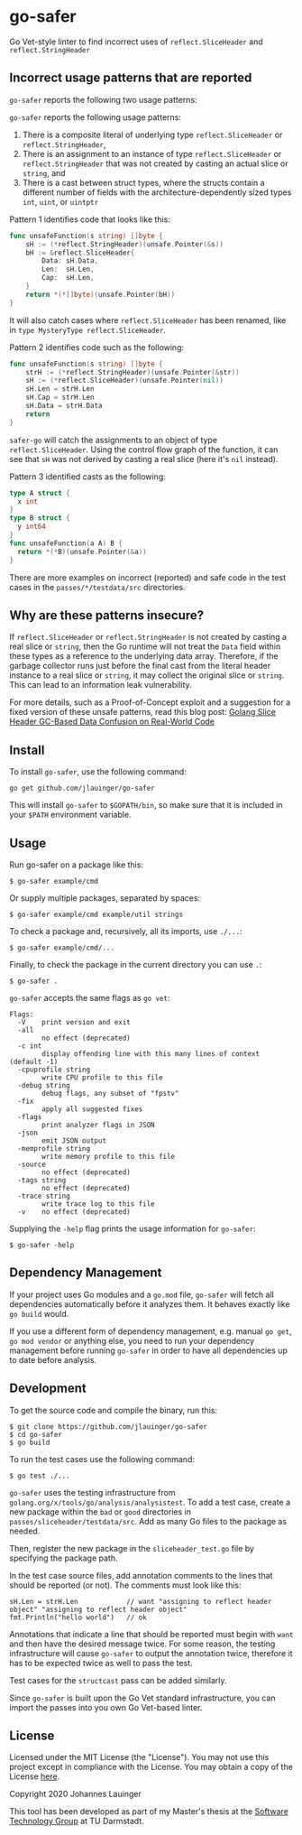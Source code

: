 # go-safer

Go Vet-style linter to find incorrect uses of `reflect.SliceHeader` and `reflect.StringHeader`


## Incorrect usage patterns that are reported

`go-safer` reports the following two usage patterns:

`go-safer` reports the following usage patterns:

 1. There is a composite literal of underlying type `reflect.SliceHeader` or `reflect.StringHeader`,
 2. There is an assignment to an instance of type `reflect.SliceHeader` or `reflect.StringHeader` that was not created
    by casting an actual slice or `string`, and
 3. There is a cast between struct types, where the structs contain a different number of fields with the architecture-dependently sized types `int`, `uint`, or `uintptr`

Pattern 1 identifies code that looks like this:

```go
func unsafeFunction(s string) []byte {
    sH := (*reflect.StringHeader)(unsafe.Pointer(&s))
    bH := &reflect.SliceHeader{
        Data: sH.Data,
        Len:  sH.Len,
        Cap:  sH.Len,
    }
    return *(*[]byte)(unsafe.Pointer(bH)) 
}
```

It will also catch cases where `reflect.SliceHeader` has been renamed, like in `type MysteryType reflect.SliceHeader`.

Pattern 2 identifies code such as the following:

```go
func unsafeFunction(s string) []byte {
    strH := (*reflect.StringHeader)(unsafe.Pointer(&str))
    sH := (*reflect.SliceHeader)(unsafe.Pointer(nil))
    sH.Len = strH.Len
    sH.Cap = strH.Len
    sH.Data = strH.Data
    return
}
```

`safer-go` will catch the assignments to an object of type `reflect.SliceHeader`. Using the control flow graph of the
function, it can see that `sH` was not derived by casting a real slice (here it's `nil` instead).

Pattern 3 identified casts as the following:

```go
type A struct {
  x int
}
type B struct {
  y int64
}
func unsafeFunction(a A) B {
  return *(*B)(unsafe.Pointer(&a))
}
```

There are more examples on incorrect (reported) and safe code in the test cases in the `passes/*/testdata/src`
directories.


## Why are these patterns insecure?

If `reflect.SliceHeader` or `reflect.StringHeader` is not created by casting a real slice or `string`, then the Go runtime
will not treat the `Data` field within these types as a reference to the underlying data array. Therefore, if the garbage
collector runs just before the final cast from the literal header instance to a real slice or `string`, it may collect
the original slice or `string`. This can lead to an information leak vulnerability.

For more details, such as a Proof-of-Concept exploit and a suggestion for a fixed version of these unsafe patterns, read 
this blog post: [Golang Slice Header GC-Based Data Confusion on Real-World Code](https://dev.to/jlauinger/sliceheader-literals-in-go-create-a-gc-race-and-flawed-escape-analysis-exploitation-with-unsafe-pointer-on-real-world-code-4mh7)


## Install

To install `go-safer`, use the following command:

```
go get github.com/jlauinger/go-safer
```

This will install `go-safer` to `$GOPATH/bin`, so make sure that it is included in your `$PATH` environment variable.


## Usage

Run go-safer on a package like this:

```
$ go-safer example/cmd
```

Or supply multiple packages, separated by spaces:

```
$ go-safer example/cmd example/util strings
```

To check a package and, recursively, all its imports, use `./...`:

```
$ go-safer example/cmd/...
```

Finally, to check the package in the current directory you can use `.`:

```
$ go-safer .
```

`go-safer` accepts the same flags as `go vet`:

```
Flags:
  -V	print version and exit
  -all
    	no effect (deprecated)
  -c int
    	display offending line with this many lines of context (default -1)
  -cpuprofile string
    	write CPU profile to this file
  -debug string
    	debug flags, any subset of "fpstv"
  -fix
    	apply all suggested fixes
  -flags
    	print analyzer flags in JSON
  -json
    	emit JSON output
  -memprofile string
    	write memory profile to this file
  -source
    	no effect (deprecated)
  -tags string
    	no effect (deprecated)
  -trace string
    	write trace log to this file
  -v	no effect (deprecated)
```

Supplying the `-help` flag prints the usage information for `go-safer`:

```
$ go-safer -help
```


## Dependency Management

If your project uses Go modules and a `go.mod` file, `go-safer` will fetch all dependencies automatically before it
analyzes them. It behaves exactly like `go build` would.

If you use a different form of dependency management, e.g. manual `go get`, `go mod vendor` or anything else, you need
to run your dependency management before running `go-safer` in order to have all dependencies up to date before 
analysis.


## Development

To get the source code and compile the binary, run this:

```
$ git clone https://github.com/jlauinger/go-safer
$ cd go-safer
$ go build
```

To run the test cases use the following command:

```
$ go test ./...
```

`go-safer` uses the testing infrastructure from `golang.org/x/tools/go/analysis/analysistest`. To add a test case, create
a new package within the `bad` or `good` directories in `passes/sliceheader/testdata/src`. Add as many Go files to the
package as needed.

Then, register the new package in the `sliceheader_test.go` file by specifying the package path.

In the test case source files, add annotation comments to the lines that should be reported (or not). The comments must
look like this:

```
sH.Len = strH.Len            // want "assigning to reflect header object" "assigning to reflect header object"
fmt.Println("hello world")   // ok
```

Annotations that indicate a line that should be reported must begin with `want` and then have the desired message twice.
For some reason, the testing infrastructure will cause `go-safer` to output the annotation twice, therefore it has to be
expected twice as well to pass the test.

Test cases for the `structcast` pass can be added similarly.

Since `go-safer` is built upon the Go Vet standard infrastructure, you can import the passes into you own Go Vet-based
linter.


## License

Licensed under the MIT License (the "License"). You may not use this project except in compliance with the License. You
may obtain a copy of the License [here](https://opensource.org/licenses/MIT).

Copyright 2020 Johannes Lauinger

This tool has been developed as part of my Master's thesis at the
[Software Technology Group](https://www.stg.tu-darmstadt.de/stg/homepage.en.jsp) at TU Darmstadt.
